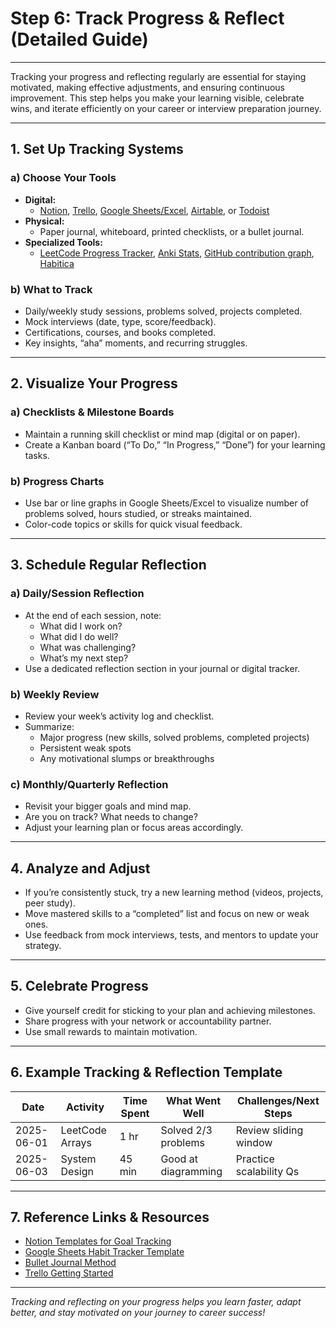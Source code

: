 # Step 6: Track Progress & Reflect (Detailed Guide)

---

Tracking your progress and reflecting regularly are essential for staying motivated, making effective adjustments, and ensuring continuous improvement. This step helps you make your learning visible, celebrate wins, and iterate efficiently on your career or interview preparation journey.

---

## 1. Set Up Tracking Systems

### a) **Choose Your Tools**
- **Digital:**  
  - [Notion](https://www.notion.so/), [Trello](https://trello.com/), [Google Sheets/Excel](https://sheets.google.com/), [Airtable](https://airtable.com/), or [Todoist](https://todoist.com/)
- **Physical:**  
  - Paper journal, whiteboard, printed checklists, or a bullet journal.
- **Specialized Tools:**  
  - [LeetCode Progress Tracker](https://leetcode.com/progress/), [Anki Stats](https://docs.ankiweb.net/stats.html), [GitHub contribution graph](https://github.com/), [Habitica](https://habitica.com/)

### b) **What to Track**
- Daily/weekly study sessions, problems solved, projects completed.
- Mock interviews (date, type, score/feedback).
- Certifications, courses, and books completed.
- Key insights, “aha” moments, and recurring struggles.

---

## 2. Visualize Your Progress

### a) **Checklists & Milestone Boards**
- Maintain a running skill checklist or mind map (digital or on paper).
- Create a Kanban board (“To Do,” “In Progress,” “Done”) for your learning tasks.

### b) **Progress Charts**
- Use bar or line graphs in Google Sheets/Excel to visualize number of problems solved, hours studied, or streaks maintained.
- Color-code topics or skills for quick visual feedback.

---

## 3. Schedule Regular Reflection

### a) **Daily/Session Reflection**
- At the end of each session, note:
  - What did I work on?
  - What did I do well?
  - What was challenging?
  - What’s my next step?
- Use a dedicated reflection section in your journal or digital tracker.

### b) **Weekly Review**
- Review your week’s activity log and checklist.
- Summarize:
  - Major progress (new skills, solved problems, completed projects)
  - Persistent weak spots
  - Any motivational slumps or breakthroughs

### c) **Monthly/Quarterly Reflection**
- Revisit your bigger goals and mind map.
- Are you on track? What needs to change?
- Adjust your learning plan or focus areas accordingly.

---

## 4. Analyze and Adjust

- If you’re consistently stuck, try a new learning method (videos, projects, peer study).
- Move mastered skills to a “completed” list and focus on new or weak ones.
- Use feedback from mock interviews, tests, and mentors to update your strategy.

---

## 5. Celebrate Progress

- Give yourself credit for sticking to your plan and achieving milestones.
- Share progress with your network or accountability partner.
- Use small rewards to maintain motivation.

---

## 6. Example Tracking & Reflection Template

| Date       | Activity         | Time Spent | What Went Well         | Challenges/Next Steps     |
|------------|------------------|------------|------------------------|---------------------------|
| 2025-06-01 | LeetCode Arrays  | 1 hr       | Solved 2/3 problems    | Review sliding window     |
| 2025-06-03 | System Design    | 45 min     | Good at diagramming    | Practice scalability Qs   |

---

## 7. Reference Links & Resources

- [Notion Templates for Goal Tracking](https://www.notion.so/templates/goal-tracker)
- [Google Sheets Habit Tracker Template](https://www.smartsheet.com/content/google-sheets-habit-tracker-template)
- [Bullet Journal Method](https://bulletjournal.com/pages/learn)
- [Trello Getting Started](https://trello.com/guide)

---

_Tracking and reflecting on your progress helps you learn faster, adapt better, and stay motivated on your journey to career success!_
